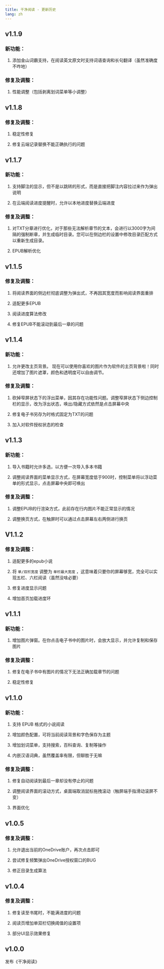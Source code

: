 ```yaml
---
title: 干净阅读 - 更新历史
lang: zh
---
```


## v1.1.9

### 新功能：

1. 添加金山词霸支持，在阅读英文原文时支持词语查询和长句翻译（虽然准确度不咋地）

### 修复及调整：

1. 性能调整（包括剥离划词菜单等小调整）

## v1.1.8

### 修复及调整：

1. 稳定性修复

3. 修复云端记录替换不能正确执行的问题

## v1.1.7

### 新功能：

1. 支持脚注的显示，但不是以跳转的形式，而是直接把脚注内容拉过来作为弹出说明

2. 在云端阅读进度提醒时，允许以本地进度替换云端进度

### 修复及调整：

1. 对TXT分章进行优化，对于那些无法解析章节的文本，会进行以3000字为间隔的强制断章，并生成临时目录。您可以在侧边栏的设置中修改目录匹配方式以重新生成目录。

2. EPUB解析优化

## v1.1.5

### 修复及调整：

1. 将阅读界面的侧边栏彻底调整为弹出式，不再因其宽度而影响阅读界面重排

2. 适配更多EPUB

3. 阅读进度算法修改

4. 修复EPUB不能滚动到最后一章的问题

## v1.1.4

### 新功能：

1. 允许更改主页背景。
	现在可以使用你喜欢的图片作为软件的主页背景啦！同时还增加了图片遮罩，颜色和透明度可以自由调节。

### 修复及调整：

1. 砍掉窄屏状态下的浮出菜单，因其存在功能性问题。调整窄屏状态下侧边控制栏的显示，改为浮出状态，唤出/隐藏方式依然是点击屏幕中央

2. 修复电子书另存为时格式固定为TXT的问题

3. 加入对软件授权状态的检查

## v1.1.3

### 新功能：

1. 导入书籍时允许多选，以方便一次导入多本书籍

2. 调整阅读界面的菜单显示方式，在屏幕宽度低于900时，控制菜单将以浮动菜单的形式显示，点击屏幕中央即可唤出

### 修复及调整：

1. 调整EPUB的行渲染方式，此前存在行内图片不能正常显示的情况

2. 调整换页方式，在触屏时可以通过点击屏幕左右两侧进行换页

## V1.1.2

### 修复及调整：

1. 适配更多的epub小说

2. 将 `单/双栏宽度` 调整为 `单栏最大宽度` ，这意味着只要你的屏幕够宽，完全可以实现五栏、六栏阅读（虽然没啥必要）

3. 修复进度显示问题

4. 增加首页加载进度环

## v1.1.1

### 新功能：

1. 增加图片弹窗。在你点击电子书中的图片时，会放大显示，并允许复制和保存图片

### 修复及调整：

1. 修复在电子书中有图片的情况下无法正确加载章节的问题

2. 稳定性修复

## v1.1.0

### 新功能：

1. 支持 EPUB 格式的小说阅读

2. 增加颜色配置，可将当前阅读背景和字色保存为主题

3. 增加划词菜单，支持搜索，百科查询、复制等操作

4. 内嵌汉语词典，虽然覆盖率有限，但聊胜于无嘛

### 修复及调整：

1. 修复自动阅读到最后一章却没有停止的问题

2. 调整阅读界面的滚动方式，桌面端取消鼠标拖拽滚动（触屏端手指滑动滚屏不变）

3. 界面优化

## v1.0.5

### 修复及调整：

1. 允许退出当前的OneDrive账户，再次点击即可

2. 尝试修复频繁弹出OneDrive授权窗口的BUG

3. 修正目录生成算法

## v1.0.4

### 修复及调整：

1. 修复读至书尾时，不能满进度的问题

2. 阅读页增加单双栏切换阈值的设置项

3. 部分UI显示效果修复

## v1.0.0

发布《干净阅读》